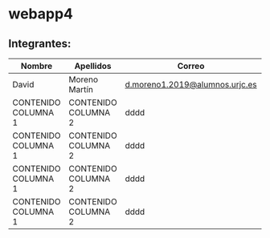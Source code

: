 # webapp4


## Integrantes:

| Nombre| Apellidos| Correo| Github|
| ----- | ---- | ----|----|
| David| Moreno Martín | d.moreno1.2019@alumnos.urjc.es| DavidMorenoo
| CONTENIDO COLUMNA 1 | CONTENIDO COLUMNA 2 | dddd| jjjj
| CONTENIDO COLUMNA 1 | CONTENIDO COLUMNA 2 | dddd| jjjj
| CONTENIDO COLUMNA 1 | CONTENIDO COLUMNA 2 | dddd| jjjj
| CONTENIDO COLUMNA 1 | CONTENIDO COLUMNA 2 | dddd| jjjj

